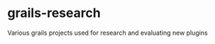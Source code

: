 grails-research
===============

Various grails projects used for research and evaluating new plugins
